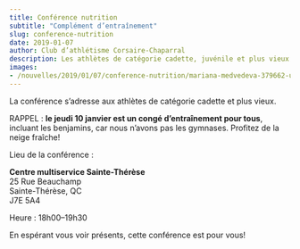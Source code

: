 ```yaml
---
title: Conférence nutrition
subtitle: "Complément d’entraînement"
slug: conference-nutrition
date: 2019-01-07
author: Club d’athlétisme Corsaire-Chaparral
description: Les athlètes de catégorie cadette, juvénile et plus vieux sont invités à une conférence nutrition le jeudi 10 janvier à 18h.
images:
- /nouvelles/2019/01/07/conference-nutrition/mariana-medvedeva-379662-unsplash.jpg
---
```


La conférence s’adresse aux athlètes de catégorie cadette et plus vieux.

RAPPEL : **le jeudi 10 janvier est un congé d’entraînement pour tous**, incluant les benjamins, car nous n’avons pas les gymnases. Profitez de la neige fraîche!

Lieu de la conférence :

**Centre multiservice Sainte-Thérèse**  
25 Rue Beauchamp  
Sainte-Thérèse, QC  
J7E 5A4

Heure : 18h00–19h30

En espérant vous voir présents, cette conférence est pour vous!